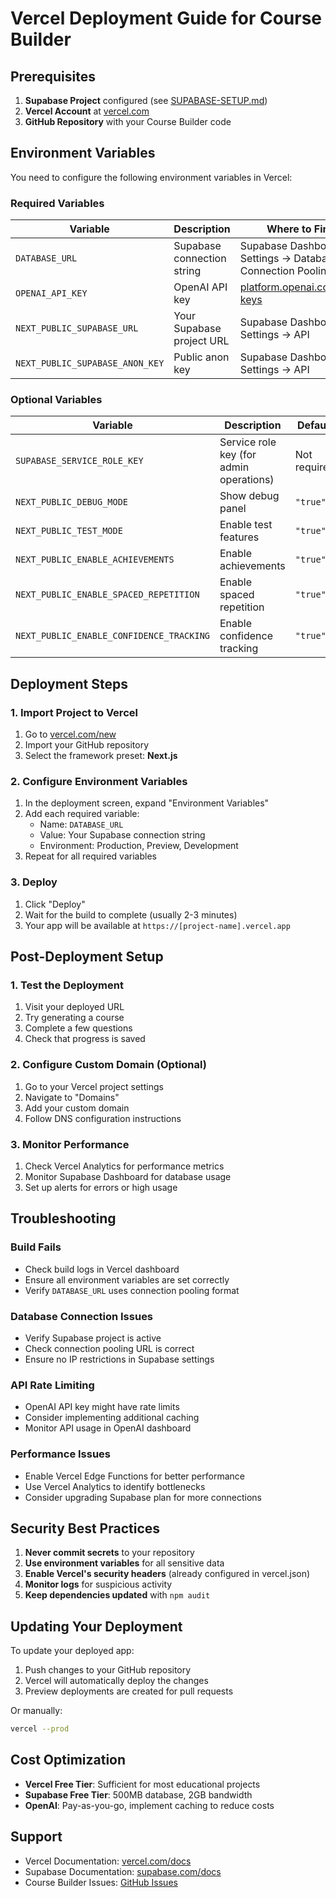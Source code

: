 # Vercel Deployment Guide for Course Builder

## Prerequisites

1. **Supabase Project** configured (see [SUPABASE-SETUP.md](./SUPABASE-SETUP.md))
2. **Vercel Account** at [vercel.com](https://vercel.com)
3. **GitHub Repository** with your Course Builder code

## Environment Variables

You need to configure the following environment variables in Vercel:

### Required Variables

| Variable | Description | Where to Find |
|----------|-------------|---------------|
| `DATABASE_URL` | Supabase connection string | Supabase Dashboard → Settings → Database → Connection Pooling |
| `OPENAI_API_KEY` | OpenAI API key | [platform.openai.com/api-keys](https://platform.openai.com/api-keys) |
| `NEXT_PUBLIC_SUPABASE_URL` | Your Supabase project URL | Supabase Dashboard → Settings → API |
| `NEXT_PUBLIC_SUPABASE_ANON_KEY` | Public anon key | Supabase Dashboard → Settings → API |

### Optional Variables

| Variable | Description | Default |
|----------|-------------|---------|
| `SUPABASE_SERVICE_ROLE_KEY` | Service role key (for admin operations) | Not required |
| `NEXT_PUBLIC_DEBUG_MODE` | Show debug panel | `"true"` |
| `NEXT_PUBLIC_TEST_MODE` | Enable test features | `"true"` |
| `NEXT_PUBLIC_ENABLE_ACHIEVEMENTS` | Enable achievements | `"true"` |
| `NEXT_PUBLIC_ENABLE_SPACED_REPETITION` | Enable spaced repetition | `"true"` |
| `NEXT_PUBLIC_ENABLE_CONFIDENCE_TRACKING` | Enable confidence tracking | `"true"` |

## Deployment Steps

### 1. Import Project to Vercel

1. Go to [vercel.com/new](https://vercel.com/new)
2. Import your GitHub repository
3. Select the framework preset: **Next.js**

### 2. Configure Environment Variables

1. In the deployment screen, expand "Environment Variables"
2. Add each required variable:
   - Name: `DATABASE_URL`
   - Value: Your Supabase connection string
   - Environment: Production, Preview, Development
3. Repeat for all required variables

### 3. Deploy

1. Click "Deploy"
2. Wait for the build to complete (usually 2-3 minutes)
3. Your app will be available at `https://[project-name].vercel.app`

## Post-Deployment Setup

### 1. Test the Deployment

1. Visit your deployed URL
2. Try generating a course
3. Complete a few questions
4. Check that progress is saved

### 2. Configure Custom Domain (Optional)

1. Go to your Vercel project settings
2. Navigate to "Domains"
3. Add your custom domain
4. Follow DNS configuration instructions

### 3. Monitor Performance

1. Check Vercel Analytics for performance metrics
2. Monitor Supabase Dashboard for database usage
3. Set up alerts for errors or high usage

## Troubleshooting

### Build Fails

- Check build logs in Vercel dashboard
- Ensure all environment variables are set correctly
- Verify `DATABASE_URL` uses connection pooling format

### Database Connection Issues

- Verify Supabase project is active
- Check connection pooling URL is correct
- Ensure no IP restrictions in Supabase settings

### API Rate Limiting

- OpenAI API key might have rate limits
- Consider implementing additional caching
- Monitor API usage in OpenAI dashboard

### Performance Issues

- Enable Vercel Edge Functions for better performance
- Use Vercel Analytics to identify bottlenecks
- Consider upgrading Supabase plan for more connections

## Security Best Practices

1. **Never commit secrets** to your repository
2. **Use environment variables** for all sensitive data
3. **Enable Vercel's security headers** (already configured in vercel.json)
4. **Monitor logs** for suspicious activity
5. **Keep dependencies updated** with `npm audit`

## Updating Your Deployment

To update your deployed app:

1. Push changes to your GitHub repository
2. Vercel will automatically deploy the changes
3. Preview deployments are created for pull requests

Or manually:

```bash
vercel --prod
```

## Cost Optimization

- **Vercel Free Tier**: Sufficient for most educational projects
- **Supabase Free Tier**: 500MB database, 2GB bandwidth
- **OpenAI**: Pay-as-you-go, implement caching to reduce costs

## Support

- Vercel Documentation: [vercel.com/docs](https://vercel.com/docs)
- Supabase Documentation: [supabase.com/docs](https://supabase.com/docs)
- Course Builder Issues: [GitHub Issues](https://github.com/rohunvora/coursebuilder/issues)
